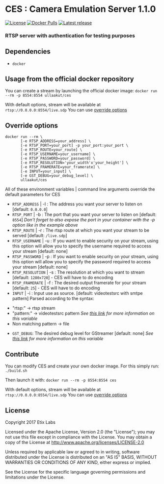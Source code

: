 # CES : Camera Emulation Server 1.1.0

[![License](https://img.shields.io/badge/license-Apache-blue.svg)](#license)
[![Docker Pulls](https://img.shields.io/docker/pulls/ullaakut/ces.svg?style=flat)](https://hub.docker.com/r/ullaakut/ces/)
[![Latest release](https://img.shields.io/badge/release-1.1.0-green.svg)](https://github.com/EtixLabs/CES/releases/latest)

### RTSP server with authentication for testing purposes

## Dependencies

* `docker`

## Usage from the official docker repository

You can create a stream by launching the official docker image: 
`docker run --rm -p 8554:8554 ullaakut/ces`

With default options, stream will be available at `rtsp://0.0.0.0:8554/live.sdp`
You can use [override options](#override-options)

## Override options

```
docker run --rm \
       [-e RTSP_ADDRESS=your_address] \
       [-e RTSP_PORT=your_port] -p your_port:your_port \
       [-e RTSP_ROUTE=your_route] \
       [-e RTSP_USERNAME=your_username] \
       [-e RTSP_PASSWORD=your_password] \
       [-e RTSP_RESOLUTION='your_width'x'your_height'] \
       [-e RTSP_FRAMERATE=your_framerate] \
       [-e INPUT=your_input] \
       [-e GST_DEBUG=your_debug_level] \
       ullaakut/ces
```

All of these environment variables | command line arguments override the default parameters for CES
* `RTSP_ADDRESS` | -l : The address you want your server to listen on [default: `0.0.0.0`]
* `RTSP_PORT` | -b : The port that you want your server to listen on [default: `8554`] _Don't forget to also expose the port in your container with the -p option like in the example above_
* `RTSP_ROUTE` | -r : The rtsp route at which you want your stream to be served [default: `/live.sdp`]
* `RTSP_USERNAME` | -u : If you want to enable security on your stream, using this option will allow you to specify the username required to access your stream [default: none]
* `RTSP_PASSWORD` | -p : If you want to enable security on your stream, using this option will allow you to specify the password required to access your stream [default: none]
* `RTSP_RESOLUTION` | -s : The resolution at which you want to stream [default: `1280x720`] - CES will have to do encoding
* `RTSP_FRAMERATE` | -f : The desired output framerate for your stream [default: `25`] - CES will have to do encoding
* `INPUT` | -i : Input use as source. [default: videotestsrc with smtpe pattern] Parsed according to the syntax:
- "rtsp:" -> rtsp stream
- "pattern:" -> videotestsrc pattern _See [this link](https://gstreamer.freedesktop.org/data/doc/gstreamer/head/gst-plugins-base-plugins/html/gst-plugins-base-plugins-videotestsrc.html#GstVideoTestSrcPattern) for more information on this variable_
- Non matching pattern -> file
* `GST_DEBUG`: The desired debug level for GStreamer [default: none] _See [this link](https://gstreamer.freedesktop.org/data/doc/gstreamer/head/gstreamer/html/gst-running.html) for more information on this variable_

## Contribute

You can modify CES and create your own docker image. For this simply run:
`./build.sh`

Then launch it with:
`docker run --rm -p 8554:8554 ces`

With default options, stream will be available at `rtsp://0.0.0.0:8554/live.sdp`
You can use [override options](#override-options)

## License

Copyright 2017 Etix Labs

Licensed under the Apache License, Version 2.0 (the "License");
you may not use this file except in compliance with the License.
You may obtain a copy of the License at http://www.apache.org/licenses/LICENSE-2.0

Unless required by applicable law or agreed to in writing, software distributed under the License is distributed on an "AS IS" BASIS, WITHOUT WARRANTIES OR CONDITIONS OF ANY KIND, either express or implied.

See the License for the specific language governing permissions and limitations under the License.
